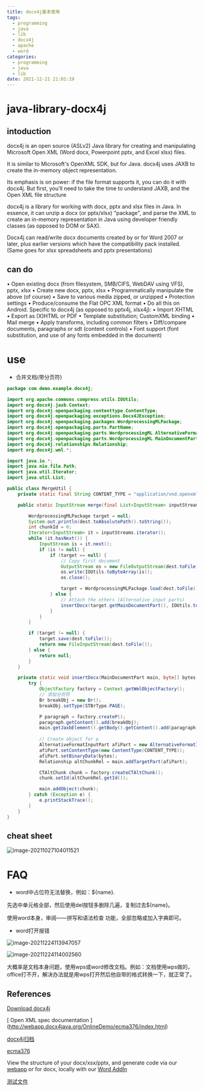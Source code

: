 ```yaml
---
title: docx4j基本使用
tags:
  - programming
  - java
  - lib
  - docx4j
  - apache
  - word
categories:
  - programming
  - java
  - lib
date: 2021-12-21 21:01:19
---
```


# java-library-docx4j

## intoduction

docx4j is an open source (ASLv2) Java library for creating and manipulating Microsoft Open XML (Word docx, Powerpoint pptx, and Excel xlsx) files.

It is similar to Microsoft's OpenXML SDK, but for Java. docx4j uses JAXB to create the in-memory object representation.

Its emphasis is on power: if the file format supports it, you can do it with docx4j. But first, you'll need to take the time to understand JAXB, and the Open XML file structure

docx4j is a library for working with docx, pptx and xlsx files in Java.  In essence, it can unzip a docx (or 
pptx/xlsx) "package", and parse the XML to create an in-memory representation in Java using developer 
friendly classes (as opposed to DOM or SAX).

Docx4j can read/write docx documents created by or for Word 2007 or later, plus earlier versions which 
have the compatibility pack installed. (Same goes for xlsx spreadsheets and pptx presentations)

## can do

• Open existing docx (from filesystem, SMB/CIFS, WebDAV using VFS), pptx, xlsx 
• Create new docx, pptx, xlsx 
• Programmatically manipulate the above (of course) 
• Save to various media zipped, or unzipped 
• Protection settings 
• Produce/consume  the Flat OPC XML format 
• Do all this on Android. 
Specific to docx4j (as opposed to pptx4j, xlsx4j): 
• Import XHTML 
• Export as (X)HTML or PDF 
• Template substitution; CustomXML binding 
• Mail merge 
• Apply transforms, including common filters 
• Diff/compare documents, paragraphs or sdt (content controls) 
• Font support (font substitution, and use of any fonts embedded in the document) 



# use

- 合并文档(带分页符)

```java
package com.demo.example.docx4j;

import org.apache.commons.compress.utils.IOUtils;
import org.docx4j.jaxb.Context;
import org.docx4j.openpackaging.contenttype.ContentType;
import org.docx4j.openpackaging.exceptions.Docx4JException;
import org.docx4j.openpackaging.packages.WordprocessingMLPackage;
import org.docx4j.openpackaging.parts.PartName;
import org.docx4j.openpackaging.parts.WordprocessingML.AlternativeFormatInputPart;
import org.docx4j.openpackaging.parts.WordprocessingML.MainDocumentPart;
import org.docx4j.relationships.Relationship;
import org.docx4j.wml.*;

import java.io.*;
import java.nio.file.Path;
import java.util.Iterator;
import java.util.List;

public class MergeUtil {
    private static final String CONTENT_TYPE = "application/vnd.openxmlformats-officedocument.wordprocessingml.document";

    public static InputStream merge(final List<InputStream> inputStreams, Path dest) throws Docx4JException, IOException {

        WordprocessingMLPackage target = null;
        System.out.println(dest.toAbsolutePath().toString());
        int chunkId = 0;
        Iterator<InputStream> it = inputStreams.iterator();
        while (it.hasNext()) {
            InputStream is = it.next();
            if (is != null) {
                if (target == null) {
                    // Copy first document
                    OutputStream os = new FileOutputStream(dest.toFile());
                    os.write(IOUtils.toByteArray(is));
                    os.close();

                    target = WordprocessingMLPackage.load(dest.toFile());
                } else {
                    // Attach the others (Alternative input parts)
                    insertDocx(target.getMainDocumentPart(), IOUtils.toByteArray(is), chunkId++);
                }
            }
        }

        if (target != null) {
            target.save(dest.toFile());
            return new FileInputStream(dest.toFile());
        } else {
            return null;
        }
    }

    private static void insertDocx(MainDocumentPart main, byte[] bytes, int chunkId) {
        try {
            ObjectFactory factory = Context.getWmlObjectFactory();
            // 添加分页符
            Br breakObj = new Br();
            breakObj.setType(STBrType.PAGE);

            P paragraph = factory.createP();
            paragraph.getContent().add(breakObj);
            main.getJaxbElement().getBody().getContent().add(paragraph);
            
            // Create object for p
            AlternativeFormatInputPart afiPart = new AlternativeFormatInputPart(new PartName("/part" + chunkId + ".docx"));
            afiPart.setContentType(new ContentType(CONTENT_TYPE));
            afiPart.setBinaryData(bytes);
            Relationship altChunkRel = main.addTargetPart(afiPart);

            CTAltChunk chunk = factory.createCTAltChunk();
            chunk.setId(altChunkRel.getId());

            main.addObject(chunk);
        } catch (Exception e) {
            e.printStackTrace();
        }
    }
}
```



## cheat sheet

![image-20211027104011521](docx4j/image-20211027104011521.png)



# FAQ

- word中占位符无法替换，例如：${name}.

先选中单元格全部，然后使用del按钮多删除几遍，复制过去${name}。

使用word本身，审阅——拼写和语法检查 功能，全部忽略或加入字典即可。

- word打开报错

![image-20211224113947057](docx4j/image-20211224113947057.png)

![image-20211224114002560](docx4j/image-20211224114002560.png)

大概率是文档本身问题，使用wps或word修改文档。例如：文档使用wps做的，office打不开，解决办法就是用wps打开然后他自带的格式转换一下，就正常了。

## References

[ Download docx4j](https://www.docx4java.org/downloads.html)

[ Open XML spec documentation ] (http://webapp.docx4java.org/OnlineDemo/ecma376/index.html) 

[docx4j归档](https://www.docx4java.org/docx4j/)

[ecma376](http://webapp.docx4java.org/OnlineDemo/ecma376/WordML/index.html)

View the structure of your docx/xsx/pptx, and generate code via our [webapp](http://webapp.docx4java.org/OnlineDemo/PartsList.html) or for docx, locally with our [Word AddIn](https://docx4java.org/docx4j/Docx4j_Helper_8-2-1-1.exe?_ga=2.247814607.99579074.1640152856-2096778395.1640152856)

[测试文件](docx4j/TestDocEN.docx)


